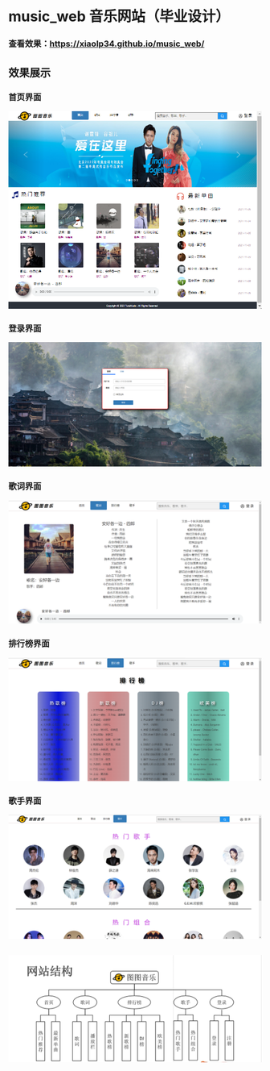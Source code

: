 # music_web 音乐网站（毕业设计）
### 查看效果：https://xiaolp34.github.io/music_web/
## 效果展示
### 首页界面
![](./img_web/sy.png )

### 登录界面
![](./img_web/dl.png )

### 歌词界面
![](./img_web/gc.png )

### 排行榜界面
![](./img_web/phb.png )

### 歌手界面
![](./img_web/gs.png )

##
![](./img_web/jg.png )
